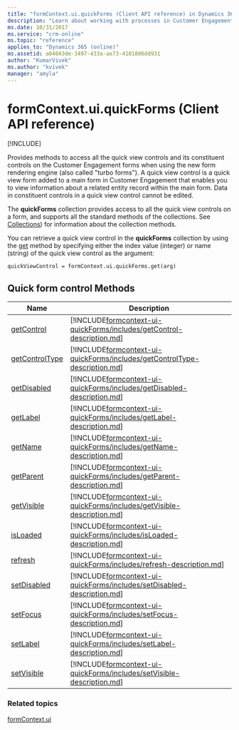 ```yaml
---
title: "formContext.ui.quickForms (Client API reference) in Dynamics 365 Customer Engagement| MicrosoftDocs"
description: "Learn about working with processes in Customer Engagement using client API."
ms.date: 10/31/2017
ms.service: "crm-online"
ms.topic: "reference"
applies_to: "Dynamics 365 (online)"
ms.assetid: a04043de-3497-433a-ae73-4101806dd931
author: "KumarVivek"
ms.author: "kvivek"
manager: "amyla"
---
```

# formContext.ui.quickForms (Client API reference)

[!INCLUDE[](../../../includes/cc_applies_to_update_9_0_0.md)]

Provides methods to access all the quick view controls and its constituent controls on the Customer Engagement forms when using the new form rendering engine (also called "turbo forms"). A quick view control is a quick view form added to a main form in Customer Engagement that enables you to view information about a related entity record within the main form. Data in constituent controls in a quick view control cannot be edited.

The **quickForms** collection provides access to all the quick view controls on a form, and supports all the standard methods of the collections. See [Collections](collections.md)) for information about the collection methods. 

You can retrieve a quick view control in the **quickForms** collection by using the [get](collections/get.md) method by specifying either the index value (integer) or name (string) of the quick view control as the argument:

`quickViewControl = formContext.ui.quickForms.get(arg)`


## Quick form control Methods

|                             Name                              |                                                                  Description                                                                   |
|---------------------------------------------------------------|------------------------------------------------------------------------------------------------------------------------------------------------|
|   [getControl](formcontext-ui-quickForms/getControlType.md)   |     [!INCLUDE[formcontext-ui-quickForms/includes/getControl-description.md](formcontext-ui-quickForms/includes/getControl-description.md)]     |
| [getControlType](formcontext-ui-quickForms/getControlType.md) | [!INCLUDE[formcontext-ui-quickForms/includes/getControlType-description.md](formcontext-ui-quickForms/includes/getControlType-description.md)] |
|    [getDisabled](formcontext-ui-quickForms/getDisabled.md)    |    [!INCLUDE[formcontext-ui-quickForms/includes/getDisabled-description.md](formcontext-ui-quickForms/includes/getDisabled-description.md)]    |
|       [getLabel](formcontext-ui-quickForms/getLabel.md)       |       [!INCLUDE[formcontext-ui-quickForms/includes/getLabel-description.md](formcontext-ui-quickForms/includes/getLabel-description.md)]       |
|        [getName](formcontext-ui-quickForms/getName.md)        |        [!INCLUDE[formcontext-ui-quickForms/includes/getName-description.md](formcontext-ui-quickForms/includes/getName-description.md)]        |
|      [getParent](formcontext-ui-quickForms/getParent.md)      |      [!INCLUDE[formcontext-ui-quickForms/includes/getParent-description.md](formcontext-ui-quickForms/includes/getParent-description.md)]      |
|     [getVisible](formcontext-ui-quickForms/getVisible.md)     |     [!INCLUDE[formcontext-ui-quickForms/includes/getVisible-description.md](formcontext-ui-quickForms/includes/getVisible-description.md)]     |
|       [isLoaded](formcontext-ui-quickForms/isLoaded.md)       |       [!INCLUDE[formcontext-ui-quickForms/includes/isLoaded-description.md](formcontext-ui-quickForms/includes/isLoaded-description.md)]       |
|        [refresh](formcontext-ui-quickForms/refresh.md)        |        [!INCLUDE[formcontext-ui-quickForms/includes/refresh-description.md](formcontext-ui-quickForms/includes/refresh-description.md)]        |
|    [setDisabled](formcontext-ui-quickForms/setDisabled.md)    |    [!INCLUDE[formcontext-ui-quickForms/includes/setDisabled-description.md](formcontext-ui-quickForms/includes/setDisabled-description.md)]    |
|       [setFocus](formcontext-ui-quickForms/setFocus.md)       |       [!INCLUDE[formcontext-ui-quickForms/includes/setFocus-description.md](formcontext-ui-quickForms/includes/setFocus-description.md)]       |
|       [setLabel](formcontext-ui-quickForms/setLabel.md)       |       [!INCLUDE[formcontext-ui-quickForms/includes/setLabel-description.md](formcontext-ui-quickForms/includes/setLabel-description.md)]       |
|     [setVisible](formcontext-ui-quickForms/setVisible.md)     |     [!INCLUDE[formcontext-ui-quickForms/includes/setVisible-description.md](formcontext-ui-quickForms/includes/setVisible-description.md)]     |

### Related topics

[formContext.ui](formContext-ui.md)